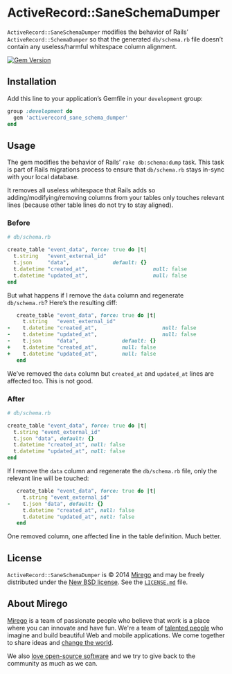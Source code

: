 # ActiveRecord::SaneSchemaDumper

`ActiveRecord::SaneSchemaDumper` modifies the behavior of Rails’
`ActiveRecord::SchemaDumper` so that the generated `db/schema.rb` file doesn’t
contain any useless/harmful whitespace column alignment.

[![Gem Version](http://img.shields.io/gem/v/activerecord_sane_schema_dumper.svg)](https://rubygems.org/gems/activerecord_sane_schema_dumper)

## Installation

Add this line to your application’s Gemfile in your `development` group:

```ruby
group :development do
  gem 'activerecord_sane_schema_dumper'
end
```

## Usage

The gem modifies the behavior of Rails’ `rake db:schema:dump` task. This task
is part of Rails migrations process to ensure that `db/schema.rb` stays in-sync
with your local database.

It removes all useless whitespace that Rails adds so adding/modifying/removing
columns from your tables only touches relevant lines (because other table lines
do not try to stay aligned).

### Before

```ruby
# db/schema.rb

create_table "event_data", force: true do |t|
  t.string   "event_external_id"
  t.json     "data",              default: {}
  t.datetime "created_at",                     null: false
  t.datetime "updated_at",                     null: false
end
```

But what happens if I remove the `data` column and regenerate `db/schema.rb`? Here’s the resulting diff:

```ruby
   create_table "event_data", force: true do |t|
     t.string   "event_external_id"
-    t.datetime "created_at",                     null: false
-    t.datetime "updated_at",                     null: false
-    t.json     "data",              default: {}
+    t.datetime "created_at",        null: false
+    t.datetime "updated_at",        null: false
   end
```

We’ve removed the `data` column but `created_at` and `updated_at` lines are affected too. This is not good.

### After

```ruby
# db/schema.rb

create_table "event_data", force: true do |t|
  t.string "event_external_id"
  t.json "data", default: {}
  t.datetime "created_at", null: false
  t.datetime "updated_at", null: false
end
```

If I remove the `data` column and regenerate the `db/schema.rb` file, only the relevant line will be touched:

```ruby
   create_table "event_data", force: true do |t|
     t.string "event_external_id"
-    t.json "data", default: {}
     t.datetime "created_at", null: false
     t.datetime "updated_at", null: false
   end
```

One removed column, one affected line in the table definition. Much better.

## License

`ActiveRecord::SaneSchemaDumper` is © 2014 [Mirego](http://www.mirego.com) and may be freely distributed under the [New BSD license](http://opensource.org/licenses/BSD-3-Clause).  See the [`LICENSE.md`](https://github.com/mirego/activerecord_sane_schema_dumper/blob/master/LICENSE.md) file.

## About Mirego

[Mirego](http://mirego.com) is a team of passionate people who believe that work is a place where you can innovate and have fun. We're a team of [talented people](http://life.mirego.com) who imagine and build beautiful Web and mobile applications. We come together to share ideas and [change the world](http://mirego.org).

We also [love open-source software](http://open.mirego.com) and we try to give back to the community as much as we can.
